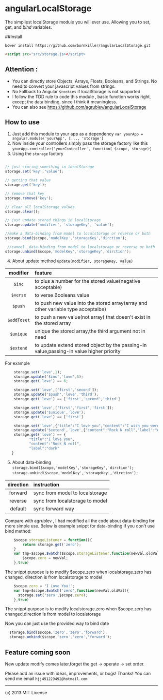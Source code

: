angularLocalStorage 
====================

The simpliest localStorage module you will ever use. Allowing you to set, get, and *bind* variables.

##Install

	bower install https://github.com/bornkiller/angularLocalStorage.git
   
```html
<script src="src/storage.js></script>
```

## Attention :

* You can directly store Objects, Arrays, Floats, Booleans, and Strings. No need to convert your javascript values from strings.
* No Fallback to Angular ``$cookies`` if localStorage is not supported
* I follow the TDD rule to code this module , basic function works right, except the data binding, since I think it meaningless.
* You can also see <https://github.com/agrublev/angularLocalStorage>


## How to use

1. Just add this module to your app as a dependency
``var yourApp = angular.module('yourApp', [..., 'storage']``
2. Now inside your controllers simply pass the storage factory like this
``yourApp.controller('yourController', function( $scope, storage){``
3. Using the ``storage`` factory
  ```JAVASCRIPT

  // just storing something in localStorage
  storage.set('key','value');
  
  // getting that value
  storage.get('key');

  // remove that key
  storage.remove('key');

  // clear all localStorage values
  storage.clear();
  
  // just update stored things in localStorage
  storage.update('modifier', 'storageKey', 'value');

  //make a data-binding from model to localstorage or reverse or both 
  storage.bind($scope,'modelKey','storageKey','dirction');
  
   //cancel  data-binding from model to localstorage or reverse or both 
  storage.unbind($scope,'modelKey','storageKey','dirction');
  ```
4. About  update method
   ``update(modifier, storageKey, value)``

  | modifier                | feature        |
  | :------------------: | :------------- |
  | ``$inc``               |  to plus a number for the stored value(negative acceptable)     |
  | ``$verse``           | to verse Booleans value |
  | ``$push``            |  to push new value into the stored array(array and other   variable type acceptalbe)
  | ``$addToset``    |  to push a new value(not array) that doesn't exist in the stored array |
  | ``$unique``         |  unique the stored array,the third argument not in need |
  | ``$extend``      |  to update extend stored object by the passing-in value,passing-in value higher priority |

  For example 
  ```javascript
      storage.set('love',1);
      storage.update('$inc','love',5);
      storage.get('love') == 6;
  ```
  ```javascript
      storage.set('love',['first','second']);
      storage.update('$push','love','third');
      storage.get('love') == ['first','second','third']
  ```

  ```javascript
      storage.set('love',['first','first','first']);
      storage.update('$unique','love');
      storage.get('love') == ['first']
  ```
  ```javascript
      storage.set('love',{"title":"I love you","content":"I wish you were here"});
      storage.update('$extend','love',{"content":"Rock N roll","label":"dark"});
      storage.get('love') == {
             "title":"I love you",
             "content":"Rock N roll",
             "label":"dark" 
     }
  ```

5. About data-binding 
  ``storage.bind($scope,'modelKey','storageKey','dirction');``
  ``storage.unbind($scope,'modelKey','storageKey','dirction');``

  | direction            | instruction                    |
  | :------------------: | :-------------                 |
  | forward              | sync from model to localstorage|
  | reverse              | sync from localstorage to model|
  | default              | sync forward way               |

  Compare with agrublev , I had modified all the code about data-binding for more simple use. 
  Below is example snippt for data-binding if you don't use bind method:
  ```JAVASCRIPT
      $scope.storageListener = function(){
          return storage.get('zero');
      }
      var tmp=$scope.$watch($scope.storageListener,function(newVal,oldVal){
      	  $scope.zero = newVal;
      },true) 
  ```
  The snippt purpose is to modify $scope.zero when localstorage.zero has changed, direction is from localstorage to
  model

  ```JAVASCRIPT
      $scope.zero = 'I Love You!';
      var tmp=$scope.$watch('zero',function(newVal,oldVal){
      	storage.set('zero',$scope.zero);
      },true) 
  ```
  The snippt purpose is to modify  localstorage.zero when $scope.zero has changed,direction is from model to   localstorage

  Now you can just use the provided way to bind date
  ```JAVASCRIPT
	storage.bind($scope,'zero','zero','forward');
	storage.unbind($scope,'zero','zero','forward');
  ```

## Feature coming soon
 New update modify comes later,forget the get -> operate -> set order.
  
 Please add an issue with ideas, improvements, or bugs! Thanks!
 You can send me email ``hjj491229492@hotmail.com``

---

(c) 2013 MIT License

